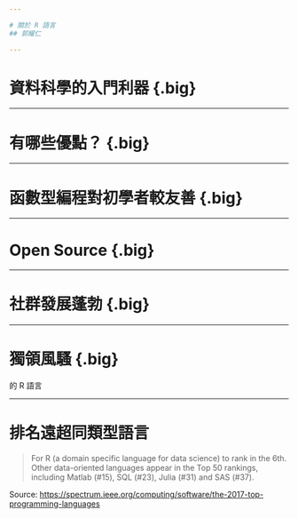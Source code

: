 ```yaml
---

# 關於 R 語言
## 郭耀仁

---
```


# 資料科學的入門利器 {.big}

---

# 有哪些優點？ {.big}

---

# 函數型編程對初學者較友善 {.big}

---

# Open Source {.big}

---

# 社群發展蓬勃 {.big}

---

# 獨領風騷 {.big}

的 R 語言

---

# 排名遠超同類型語言

> For R (a domain specific language for data science) to rank in the 6th. Other data-oriented languages appear in the Top 50 rankings, including Matlab (#15), SQL (#23), Julia (#31) and SAS (#37).

Source: <https://spectrum.ieee.org/computing/software/the-2017-top-programming-languages>
